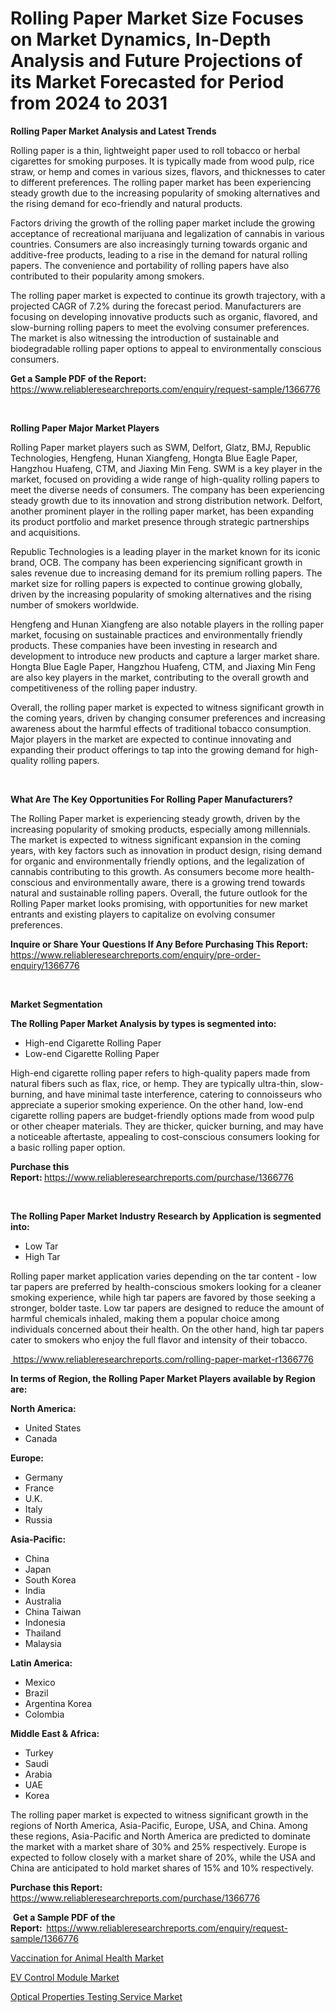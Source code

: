 <p><h1>Rolling Paper Market Size Focuses on Market Dynamics, In-Depth Analysis and Future Projections of its Market Forecasted for Period from 2024 to 2031</h1></p><p><strong>Rolling Paper Market Analysis and Latest Trends</strong></p>
<p><p>Rolling paper is a thin, lightweight paper used to roll tobacco or herbal cigarettes for smoking purposes. It is typically made from wood pulp, rice straw, or hemp and comes in various sizes, flavors, and thicknesses to cater to different preferences. The rolling paper market has been experiencing steady growth due to the increasing popularity of smoking alternatives and the rising demand for eco-friendly and natural products.</p><p>Factors driving the growth of the rolling paper market include the growing acceptance of recreational marijuana and legalization of cannabis in various countries. Consumers are also increasingly turning towards organic and additive-free products, leading to a rise in the demand for natural rolling papers. The convenience and portability of rolling papers have also contributed to their popularity among smokers.</p><p>The rolling paper market is expected to continue its growth trajectory, with a projected CAGR of 7.2% during the forecast period. Manufacturers are focusing on developing innovative products such as organic, flavored, and slow-burning rolling papers to meet the evolving consumer preferences. The market is also witnessing the introduction of sustainable and biodegradable rolling paper options to appeal to environmentally conscious consumers.</p></p>
<p><strong>Get a Sample PDF of the Report:&nbsp;</strong> <a href="https://www.reliableresearchreports.com/enquiry/request-sample/1366776">https://www.reliableresearchreports.com/enquiry/request-sample/1366776</a></p>
<p>&nbsp;</p>
<p><strong>Rolling Paper Major Market Players</strong></p>
<p><p>Rolling Paper market players such as SWM, Delfort, Glatz, BMJ, Republic Technologies, Hengfeng, Hunan Xiangfeng, Hongta Blue Eagle Paper, Hangzhou Huafeng, CTM, and Jiaxing Min Feng. SWM is a key player in the market, focused on providing a wide range of high-quality rolling papers to meet the diverse needs of consumers. The company has been experiencing steady growth due to its innovation and strong distribution network. Delfort, another prominent player in the rolling paper market, has been expanding its product portfolio and market presence through strategic partnerships and acquisitions.</p><p>Republic Technologies is a leading player in the market known for its iconic brand, OCB. The company has been experiencing significant growth in sales revenue due to increasing demand for its premium rolling papers. The market size for rolling papers is expected to continue growing globally, driven by the increasing popularity of smoking alternatives and the rising number of smokers worldwide.</p><p>Hengfeng and Hunan Xiangfeng are also notable players in the rolling paper market, focusing on sustainable practices and environmentally friendly products. These companies have been investing in research and development to introduce new products and capture a larger market share. Hongta Blue Eagle Paper, Hangzhou Huafeng, CTM, and Jiaxing Min Feng are also key players in the market, contributing to the overall growth and competitiveness of the rolling paper industry.</p><p>Overall, the rolling paper market is expected to witness significant growth in the coming years, driven by changing consumer preferences and increasing awareness about the harmful effects of traditional tobacco consumption. Major players in the market are expected to continue innovating and expanding their product offerings to tap into the growing demand for high-quality rolling papers.</p></p>
<p>&nbsp;</p>
<p><strong>What Are The Key Opportunities For Rolling Paper Manufacturers?</strong></p>
<p><p>The Rolling Paper market is experiencing steady growth, driven by the increasing popularity of smoking products, especially among millennials. The market is expected to witness significant expansion in the coming years, with key factors such as innovation in product design, rising demand for organic and environmentally friendly options, and the legalization of cannabis contributing to this growth. As consumers become more health-conscious and environmentally aware, there is a growing trend towards natural and sustainable rolling papers. Overall, the future outlook for the Rolling Paper market looks promising, with opportunities for new market entrants and existing players to capitalize on evolving consumer preferences.</p></p>
<p><strong>Inquire or Share Your Questions If Any Before Purchasing This Report:</strong> <a href="https://www.reliableresearchreports.com/enquiry/pre-order-enquiry/1366776">https://www.reliableresearchreports.com/enquiry/pre-order-enquiry/1366776</a></p>
<p>&nbsp;</p>
<p><strong>Market Segmentation</strong></p>
<p><strong>The Rolling Paper Market Analysis by types is segmented into:</strong></p>
<p><ul><li>High-end Cigarette Rolling Paper</li><li>Low-end Cigarette Rolling Paper</li></ul></p>
<p><p>High-end cigarette rolling paper refers to high-quality papers made from natural fibers such as flax, rice, or hemp. They are typically ultra-thin, slow-burning, and have minimal taste interference, catering to connoisseurs who appreciate a superior smoking experience. On the other hand, low-end cigarette rolling papers are budget-friendly options made from wood pulp or other cheaper materials. They are thicker, quicker burning, and may have a noticeable aftertaste, appealing to cost-conscious consumers looking for a basic rolling paper option.</p></p>
<p><strong>Purchase this Report:&nbsp;</strong><a href="https://www.reliableresearchreports.com/purchase/1366776">https://www.reliableresearchreports.com/purchase/1366776</a></p>
<p>&nbsp;</p>
<p><strong>The Rolling Paper Market Industry Research by Application is segmented into:</strong></p>
<p><ul><li>Low Tar</li><li>High Tar</li></ul></p>
<p><p>Rolling paper market application varies depending on the tar content - low tar papers are preferred by health-conscious smokers looking for a cleaner smoking experience, while high tar papers are favored by those seeking a stronger, bolder taste. Low tar papers are designed to reduce the amount of harmful chemicals inhaled, making them a popular choice among individuals concerned about their health. On the other hand, high tar papers cater to smokers who enjoy the full flavor and intensity of their tobacco.</p></p>
<p><a href="https://www.reliableresearchreports.com/rolling-paper-market-r1366776">&nbsp;https://www.reliableresearchreports.com/rolling-paper-market-r1366776</a></p>
<p><strong>In terms of Region, the Rolling Paper Market Players available by Region are:</strong></p>
<p>
    <p> <strong> North America: </strong>
        <ul>
            <li>United States</li>
            <li>Canada</li>
        </ul>
        </p> 
    <p> <strong> Europe: </strong>
        <ul>
            <li>Germany</li>
            <li>France</li>
            <li>U.K.</li>
            <li>Italy</li>
            <li>Russia</li>
        </ul>
        </p> 
    <p> <strong> Asia-Pacific: </strong>
        <ul>
            <li>China</li>
            <li>Japan</li>
            <li>South Korea</li>
            <li>India</li>
            <li>Australia</li>
            <li>China Taiwan</li>
            <li>Indonesia</li>
            <li>Thailand</li>
            <li>Malaysia</li>
        </ul>
        </p> 
    <p> <strong> Latin America: </strong>
        <ul>
            <li>Mexico</li>
            <li>Brazil</li>
            <li>Argentina Korea</li>
            <li>Colombia</li>
        </ul>
        </p> 
    <p> <strong> Middle East & Africa: </strong>
        <ul>
            <li>Turkey</li>
            <li>Saudi</li>
            <li>Arabia</li>
            <li>UAE</li>
            <li>Korea</li>
        </ul>
    </p>
    </p>
<p><p>The rolling paper market is expected to witness significant growth in the regions of North America, Asia-Pacific, Europe, USA, and China. Among these regions, Asia-Pacific and North America are predicted to dominate the market with a market share of 30% and 25% respectively. Europe is expected to follow closely with a market share of 20%, while the USA and China are anticipated to hold market shares of 15% and 10% respectively.</p></p>
<p><strong>Purchase this Report: </strong><a href="https://www.reliableresearchreports.com/purchase/1366776">https://www.reliableresearchreports.com/purchase/1366776</a></p>
<p>&nbsp;<strong>Get a Sample PDF of the Report:&nbsp;&nbsp;</strong><a href="https://www.reliableresearchreports.com/enquiry/request-sample/1366776">https://www.reliableresearchreports.com/enquiry/request-sample/1366776</a></p>
<p><strong></strong></p>
<p><p><a href="https://github.com/dx0328/Market-Research-Report-List-3/blob/main/vaccination-for-animal-health-market.md">Vaccination for Animal Health Market</a></p><p><a href="https://github.com/Glendatilghmankmgz0rbhwpy/Market-Research-Report-List-3/blob/main/ev-control-module-market.md">EV Control Module Market</a></p><p><a href="https://github.com/juancolorado15/Market-Research-Report-List-3/blob/main/optical-properties-testing-service-market.md">Optical Properties Testing Service Market</a></p></p>